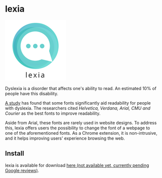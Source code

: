 # lexia
![logo](https://github.com/Louismousine/lexia/blob/master/icons/logo.png)

Dyslexia is a disorder that affects one's ability to read. An estimated 10% of people have this disability.

[A study](http://dyslexiahelp.umich.edu/sites/default/files/good_fonts_for_dyslexia_study.pdf) has found that some fonts significantly aid readability for people with dyslexia. The researchers cited *Helvetica, Verdana, Arial, CMU and Courier* as the best fonts to improve readability. 

Aside from Arial, these fonts are rarely used in website designs. To address this, lexia offers users the possibility to change the font of a webpage to one of the aforementioned fonts. As a Chrome extension, it is non-intrusive, and it helps improving users' experience browsing the web.

## Install

lexia is available for download [here (not available yet, currently pending Google reviews)](x).
